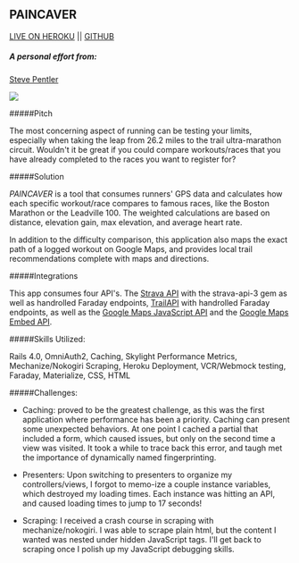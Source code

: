 ## PAINCAVER

[LIVE ON HEROKU](https://paincaver-app.herokuapp.com/) || [GITHUB](https://github.com/stevepentler/Pain-Caver) 

##### A personal effort from: 
[Steve Pentler](https://github.com/stevepentler) 

![](http://g.recordit.co/yj9tgI01v6.gif)

#####Pitch

The most concerning aspect of running can be testing your limits, especially when taking the leap from 26.2 miles to the trail ultra-marathon circuit. Wouldn't it be great if you could compare workouts/races that you have already completed to the races you want to register for?

#####Solution

*PAINCAVER* is a tool that consumes runners' GPS data and calculates how each specific workout/race compares to famous races, like the Boston Marathon or the Leadville 100. The weighted calculations are based on distance, elevation gain, max elevation, and average heart rate. 

In addition to the difficulty comparison, this application also maps the exact path of a logged workout on Google Maps, and provides local trail recommendations complete with maps and directions. 

#####Integrations

This app consumes four API's. The [Strava API](https://strava.github.io/api/) with the strava-api-3 gem as well as handrolled Faraday endpoints, [TrailAPI](https://market.mashape.com/trailapi/trailapi) with handrolled Faraday endpoints, as well as the [Google Maps JavaScript API](https://developers.google.com/maps/documentation/javascript/) and the [Google Maps Embed API](https://developers.google.com/maps/documentation/embed/). 


#####Skills Utilized:

Rails 4.0, OmniAuth2, Caching, Skylight Performance Metrics, Mechanize/Nokogiri Scraping, Heroku Deployment, VCR/Webmock testing, Faraday, Materialize, CSS, HTML

#####Challenges:

- Caching: proved to be the greatest challenge, as this was the first application where performance has been a priority. Caching can present some unexpected behaviors. At one point I cached a partial that included a form, which caused issues, but only on the second time a view was visited. It took a while to trace back this error, and taugh met the importance of dynamically named fingerprinting.

- Presenters: Upon switching to presenters to organize my controllers/views, I forgot to memo-ize a couple instance variables, which destroyed my loading times. Each instance was hitting an API, and caused loading times to jump to 17 seconds!

- Scraping: I received a crash course in scraping with mechanize/nokogiri. I was able to scrape plain html, but the content I wanted was nested under hidden JavaScript tags. I'll get back to scraping once I polish up my JavaScript debugging skills. 
